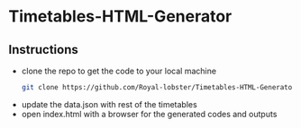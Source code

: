 # Timetables-HTML-Generator

## Instructions
- clone the repo to get the code to your local machine
  ```bash
  git clone https://github.com/Royal-lobster/Timetables-HTML-Generator
  ```
- update the data.json with rest of the timetables
- open index.html with a browser for the generated codes and outputs

